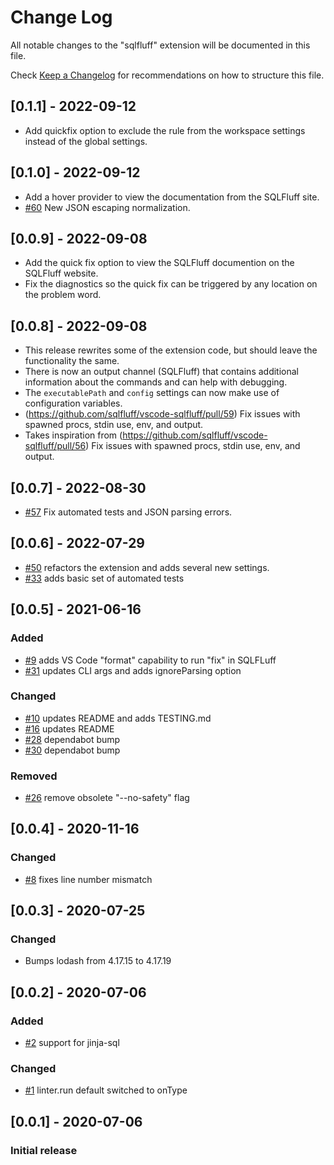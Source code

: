 # Change Log

All notable changes to the "sqlfluff" extension will be documented in this file.

Check [Keep a Changelog](http://keepachangelog.com/) for recommendations on how to structure this file.

## [0.1.1] - 2022-09-12

- Add quickfix option to exclude the rule from the workspace settings instead of the global settings.

## [0.1.0] - 2022-09-12

- Add a hover provider to view the documentation from the SQLFluff site.
- [#60](https://github.com/sqlfluff/vscode-sqlfluff/pull/60) New JSON escaping normalization.

## [0.0.9] - 2022-09-08

- Add the quick fix option to view the SQLFluff documention on the SQLFluff website.
- Fix the diagnostics so the quick fix can be triggered by any location on the problem word.

## [0.0.8] - 2022-09-08

- This release rewrites some of the extension code, but should leave the functionality the same.
- There is now an output channel (SQLFluff) that contains additional information about the commands and can help with debugging.
- The `executablePath` and `config` settings can now make use of configuration variables.
- (https://github.com/sqlfluff/vscode-sqlfluff/pull/59) Fix issues with spawned procs, stdin use, env, and output.
- Takes inspiration from (https://github.com/sqlfluff/vscode-sqlfluff/pull/56) Fix issues with spawned procs, stdin use, env, and output.

## [0.0.7] - 2022-08-30

- [#57](https://github.com/sqlfluff/vscode-sqlfluff/pull/57) Fix automated tests and JSON parsing errors.

## [0.0.6] - 2022-07-29

- [#50](https://github.com/sqlfluff/vscode-sqlfluff/pull/50) refactors the extension and adds several new settings.
- [#33](https://github.com/sqlfluff/vscode-sqlfluff/pull/33) adds basic set of automated tests

## [0.0.5] - 2021-06-16

### Added

- [#9](https://github.com/sqlfluff/vscode-sqlfluff/pull/9) adds VS Code "format" capability to run "fix" in SQLFLuff
- [#31](https://github.com/sqlfluff/vscode-sqlfluff/pull/31) updates CLI args and adds ignoreParsing option

### Changed

- [#10](https://github.com/sqlfluff/vscode-sqlfluff/pull/10) updates README and adds TESTING.md
- [#16](https://github.com/sqlfluff/vscode-sqlfluff/pull/17) updates README
- [#28](https://github.com/sqlfluff/vscode-sqlfluff/pull/28) dependabot bump
- [#30](https://github.com/sqlfluff/vscode-sqlfluff/pull/30) dependabot bump

### Removed

- [#26](https://github.com/sqlfluff/vscode-sqlfluff/pull/26) remove obsolete "--no-safety" flag

## [0.0.4] - 2020-11-16

### Changed

- [#8](https://github.com/sqlfluff/vscode-sqlfluff/pull/8) fixes line number mismatch

## [0.0.3] - 2020-07-25

### Changed

- Bumps lodash from 4.17.15 to 4.17.19

## [0.0.2] - 2020-07-06

### Added

- [#2](https://github.com/dorzey/vscode-sqlfluff/pull/2) support for jinja-sql

### Changed

- [#1](https://github.com/dorzey/vscode-sqlfluff/pull/1) linter.run default switched to onType

## [0.0.1] - 2020-07-06

### Initial release
